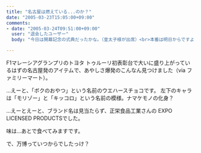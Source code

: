 ```yaml
---
title: "名古屋は燃えている...のか？"
date: "2005-03-23T15:05:00+09:00"
comments:
- date: "2005-03-24T09:51:00+09:00"
  user: "退会したユーザー"
  body: "今日は開幕記念の式典だったかな。（皇太子様が出席）<br>本番は明日からですよ～！"

---
```


<div class="diaryPhoto"><a href="/images/mixi/2005/12014278_57.jpg" data-lightbox="43"><img src="/images/mixi/2005/.thumbnail/12014278_57.jpg.jpg" alt="" /></a></div>
F1マレーシアグランプリのトヨタ トゥルーリ初表彰台で大いに盛り上がっているはずの名古屋発のアイテムで、あやしさ爆発のこんなん見つけました（via ファミリーマート）。

...えーと、「ボクのおやつ」という名前のウエハースチョコです。
左下のキャラは「モリゾー」と「キッコロ」という名前の模様。ナマケモノの化身？

...えーとえーと、ブランド名は見当たらず、正栄食品工業さんの EXPO LICENSED PRODUCTSでした。

味は...あとで食べてみますです。


で、万博っていつからでしたっけ？
